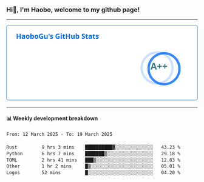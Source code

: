 <!--<h2 align="center"> Hi👋, I'm Haobo, welcome to my github page! </h2>-->
### Hi👋, I'm Haobo, welcome to my github page!
-------

<img href="https://github.com/HaoboGu" src="assets/stats.svg" alt="github stats" /> 

-------

#### 📊 **Weekly development breakdown**
<!--START_SECTION:waka-->

```txt
From: 12 March 2025 - To: 19 March 2025

Rust         9 hrs 3 mins    ██████████▓░░░░░░░░░░░░░░   43.23 %
Python       6 hrs 7 mins    ███████▒░░░░░░░░░░░░░░░░░   29.18 %
TOML         2 hrs 41 mins   ███▒░░░░░░░░░░░░░░░░░░░░░   12.83 %
Other        1 hr 2 mins     █▒░░░░░░░░░░░░░░░░░░░░░░░   05.01 %
Logos        52 mins         █░░░░░░░░░░░░░░░░░░░░░░░░   04.20 %
```

<!--END_SECTION:waka-->
<!--
backup url: https://github-readme-status-dusky-ten.vercel.app/api?username=HaoboGu&count_private=true&show_icons=true&theme=transparent&border_color=2f80ed
-->
<!--
**HaoboGu/HaoboGu** is a ✨ _special_ ✨ repository because its `README.md` (this file) appears on your GitHub profile.

Here are some ideas to get you started:

- 🔭 I’m currently working on AI-assisted programming tools
- 🌱 I’m currently learning ...
- 👯 I’m looking to collaborate on ...
- 🤔 I’m looking for help with ...
- 💬 Ask me about ...
- 📫 How to reach me: ...
- 😄 Pronouns: ...
- ⚡ Fun fact: ...
-->
